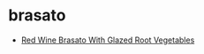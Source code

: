 # brasato

 * [Red Wine Brasato With Glazed Root Vegetables](index/r/red-wine-brasato-with-glazed-root-vegetables-237035.json)

